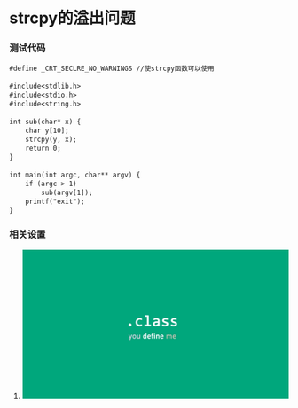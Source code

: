 # strcpy的溢出问题
### 测试代码

```
#define _CRT_SECLRE_NO_WARNINGS //使strcpy函数可以使用

#include<stdlib.h>
#include<stdio.h>
#include<string.h>

int sub(char* x) {
	char y[10];
	strcpy(y, x);
	return 0;
}

int main(int argc, char** argv) { 
	if (argc > 1)
		sub(argv[1]);
	printf("exit");
}
```
### 相关设置
1. ![image](./img1.jpg)


 